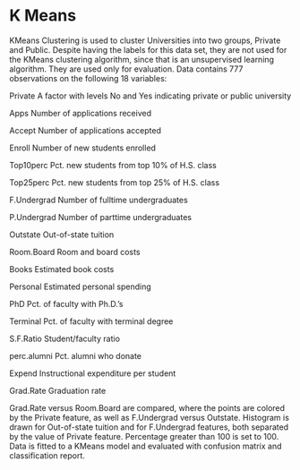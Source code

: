 # K Means
 
KMeans Clustering is used to cluster Universities into two groups, Private and Public. Despite having the labels for this data set, they are not used for the KMeans clustering algorithm, since that is an unsupervised learning algorithm. They are used only for evaluation. Data contains 777 observations on the following 18 variables:

Private A factor with levels No and Yes indicating private or public university

Apps Number of applications received

Accept Number of applications accepted

Enroll Number of new students enrolled

Top10perc Pct. new students from top 10% of H.S. class

Top25perc Pct. new students from top 25% of H.S. class

F.Undergrad Number of fulltime undergraduates

P.Undergrad Number of parttime undergraduates

Outstate Out-of-state tuition

Room.Board Room and board costs

Books Estimated book costs

Personal Estimated personal spending

PhD Pct. of faculty with Ph.D.’s

Terminal Pct. of faculty with terminal degree

S.F.Ratio Student/faculty ratio

perc.alumni Pct. alumni who donate

Expend Instructional expenditure per student

Grad.Rate Graduation rate

Grad.Rate versus Room.Board are compared, where the points are colored by the Private feature, as well as F.Undergrad versus Outstate. Histogram is drawn for Out-of-state tuition and for F.Undergrad features, both separated by the value of Private feature. Percentage greater than 100 is set to 100. Data is fitted to a KMeans model and evaluated with confusion matrix and classification report.
